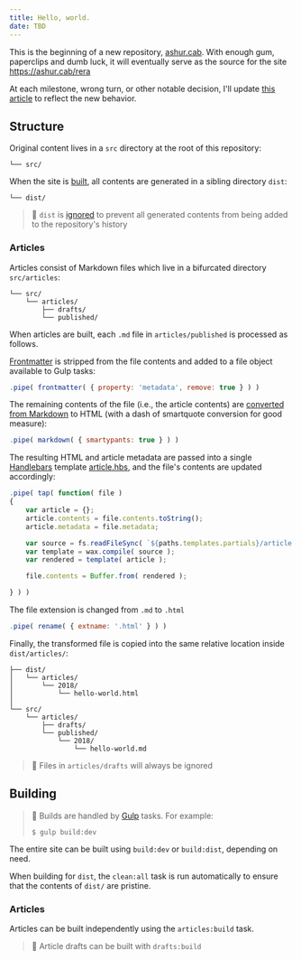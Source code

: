 ```yaml
---
title: Hello, world.
date: TBD
---
```


This is the beginning of a new repository, [ashur.cab][repo]. With enough gum, paperclips and dumb luck, it will eventually serve as the source for the site https://ashur.cab/rera

At each milestone, wrong turn, or other notable decision, I'll update [this article][hello-world] to reflect the new behavior.


## Structure

Original content lives in a `src` directory at the root of this repository:

```
└── src/
```

When the site is [built](#building), all contents are generated in a sibling directory `dist`:

```
└── dist/
```

> 🙈 `dist` is [ignored][gh-.gitignore] to prevent all generated contents from being added to the repository's history

### Articles

Articles consist of Markdown files which live in a bifurcated directory `src/articles`:

```
└── src/
    └── articles/
        ├── drafts/
        └── published/
```

When articles are built, each `.md` file in `articles/published` is processed as follows.

[Frontmatter][gulp-frontmatter] is stripped from the file contents and added to a file object available to Gulp tasks:

```javascript
.pipe( frontmatter( { property: 'metadata', remove: true } ) )
```

The remaining contents of the file (i.e., the article contents) are [converted from Markdown][gulp-markdown] to HTML (with a dash of smartquote conversion for good measure):

```javascript
.pipe( markdown( { smartypants: true } ) )
```

The resulting HTML and article metadata are passed into a single [Handlebars][handlebars] template [article.hbs][gh-article.hbs], and the file's contents are updated accordingly:

```javascript
.pipe( tap( function( file )
{
    var article = {};
    article.contents = file.contents.toString();
    article.metadata = file.metadata;

    var source = fs.readFileSync( `${paths.templates.partials}/article.hbs`, 'utf8' );
    var template = wax.compile( source );
    var rendered = template( article );

    file.contents = Buffer.from( rendered );

} ) )
```

The file extension is changed from `.md` to `.html`

```javascript
.pipe( rename( { extname: '.html' } ) )
```

Finally, the transformed file is copied into the same relative location inside `dist/articles/`:

```
├── dist/
│   └── articles/
│       └── 2018/
│           └── hello-world.html
│
└── src/
    └── articles/
        ├── drafts/
        └── published/
            └── 2018/
                └── hello-world.md

```

> 🙈 Files in `articles/drafts` will always be ignored


## Building

> 🥤 Builds are handled by [Gulp][gulp] tasks. For example:
>
> ```
> $ gulp build:dev
> ```

The entire site can be built using `build:dev` or `build:dist`, depending on need.

When building for `dist`, the `clean:all` task is run automatically to ensure that the contents of `dist/` are pristine.


### Articles

Articles can be built independently using the `articles:build` task.

> 📝 Article drafts can be built with `drafts:build`


<!-- Links  -->
[gh-.gitignore]: https://github.com/ashur/ashur.cab/blob/master/.gitignore
[gh-article.hbs]: https://github.com/ashur/ashur.cab/blob/master/src/templates/partials/article.hbs
[gulp]: https://gulpjs.com
[gulp-frontmatter]: https://www.npmjs.com/package/gulp-front-matter
[gulp-markdown]: https://www.npmjs.com/package/gulp-markdown
[handlebars]: http://handlebarsjs.com
[hello-world]: https://ashur.cab/rera/articles/2018/hello-world.html
[repo]: https://github.com/ashur/ashur.cab
